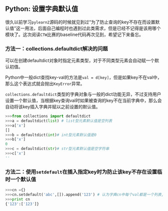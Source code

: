 ## Python: 设置字典默认值

很久以前学习`pylearn2`源码的时候就见到过“为了防止查询的key不存在而设置默认值”这一用法，后面自己编程时也遇到过此类需求，但是已经不记得是该用哪个模块了。这次阅读`CTW`比赛的baseline代码再次见到，希望记下来备忘。

### 方法一：collections.defaultdict解决的问题

可以在创建defaultdict对象时指定元素类型，对于不同类型元素会自动赋一个默认初值。

Python中一般dict查找key-val的方法是`val = d[key]`，但是如果key不在val中，那么这个表达式就会抛出`KeyError`异常。

`collections.defaultdict`类型的字典对象与一般的dict功能无异，不过支持用户设置一个默认值，当根据key查询val时如果被查询的key不在当前字典中，那么会自动将该key插入字典并赋以之前设置的默认值。

```python
>>>from collections import defaultdict
>>>a = defaultdict(list) # list型元素默认值是空列表
>>>a['x']
[]
>>>b = defaultdict(int)# int型元素默认值是0
>>>b['x']
0
>>>c = defaultdict(str)# str型元素默认值是空字符串
>>>c['x']
''
```

### 方法二：使用`setdefault`在插入指定key时为防止该key不存在设置临时一个默认值

```python
>>>cn ={}
>>>cn.setdefault('abc',[]).append('123') # 认为字典cn中每个val都是一个列表, 现在向cn['abc']列表中插入一个元素'123'，为防'abc'不存在于cn字典中，使用setdefault方法设置默认值
>>>print cn
{'123':['123']}
```



